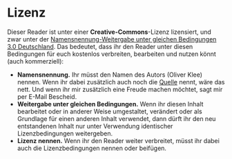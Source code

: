 # Lizenz

Dieser Reader ist unter einer **Creative-Commons**-Lizenz lizensiert, und zwar unter der [Namensnennung-Weitergabe unter gleichen Bedingungen 3.0 Deutschland](https://creativecommons.org/licenses/by-sa/3.0/de/). Das bedeutet, dass ihr den Reader unter diesen Bedingungen für euch kostenlos verbreiten, bearbeiten und nutzen könnt (auch kommerziell):

* **Namensnennung.** Ihr müsst den Namen des Autors (Oliver Klee) nennen. Wenn ihr dabei zusätzlich auch noch die [Quelle](https://github.com/oliverklee/massagereader) nennt, wäre das nett. Und wenn ihr mir zusätzlich eine Freude machen möchtet, sagt mir per E-Mail Bescheid.
* **Weitergabe unter gleichen Bedingungen.** Wenn ihr diesen Inhalt bearbeitet oder in anderer Weise umgestaltet, verändert oder als Grundlage für einen anderen Inhalt verwendet, dann dürft ihr den neu entstandenen Inhalt nur unter Verwendung identischer Lizenzbedingungen weitergeben.
* **Lizenz nennen.** Wenn ihr den Reader weiter verbreitet, müsst ihr dabei auch die Lizenzbedingungen nennen oder beifügen.
